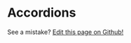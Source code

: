 # Accordions

See a mistake? [Edit this page on Github!](https://www.github.com/geotrev/undernet/wiki/accordions)
